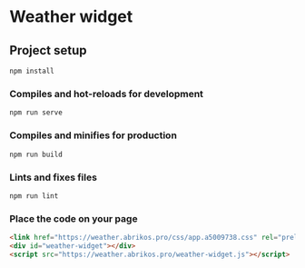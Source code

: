 
# Weather widget

## Project setup
```
npm install
```

### Compiles and hot-reloads for development
```
npm run serve
```

### Compiles and minifies for production
```
npm run build
```

### Lints and fixes files
```
npm run lint
```

### Place the code on your page
```html
<link href="https://weather.abrikos.pro/css/app.a5009738.css" rel="preload" as="style">
<div id="weather-widget"></div>
<script src="https://weather.abrikos.pro/weather-widget.js"></script>

